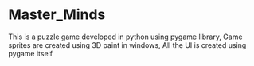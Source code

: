 # Master_Minds
This is a puzzle game developed in python using pygame library, 
Game sprites are created using 3D paint in windows, 
All the UI is created using pygame itself 

